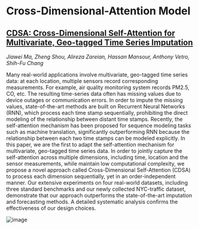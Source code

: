 # Cross-Dimensional-Attention Model

## [CDSA: Cross-Dimensional Self-Attention for Multivariate, Geo-tagged Time Series Imputation](https://arxiv.org/pdf/1905.09904.pdf)
_Jiawei Ma, Zheng Shou, Alireza Zareian, Hassan Mansour, Anthony Vetro, Shih-Fu Chang_

Many real-world applications involve multivariate, geo-tagged time series data: at
each location, multiple sensors record corresponding measurements. For example,
air quality monitoring system records PM2.5, CO, etc. The resulting time-series
data often has missing values due to device outages or communication errors. In
order to impute the missing values, state-of-the-art methods are built on Recurrent
Neural Networks (RNN), which process each time stamp sequentially, prohibiting
the direct modeling of the relationship between distant time stamps. Recently, the
self-attention mechanism has been proposed for sequence modeling tasks such as
machine translation, significantly outperforming RNN because the relationship between each two time stamps can be modeled explicitly. In this paper, we are the first
to adapt the self-attention mechanism for multivariate, geo-tagged time series data.
In order to jointly capture the self-attention across multiple dimensions, including
time, location and the sensor measurements, while maintain low computational
complexity, we propose a novel approach called Cross-Dimensional Self-Attention
(CDSA) to process each dimension sequentially, yet in an order-independent manner. Our extensive experiments on four real-world datasets, including three standard
benchmarks and our newly collected NYC-traffic dataset, demonstrate that our
approach outperforms the state-of-the-art imputation and forecasting methods. A
detailed systematic analysis confirms the effectiveness of our design choices.

![image](https://drive.google.com/uc?export=view&id=1U-N4c0d3w-pTYc3cFd3iWVbaaFWinNb7)
